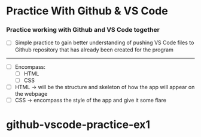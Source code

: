 # Practice With Github & VS Code

### Practice working with Github and VS Code together

- [ ] Simple practice to gain better understanding of pushing VS Code files to Github repository that has already been created for the program

---
- [ ] Encompass:
  - [ ] HTML
  - [ ] CSS
- [ ] HTML → will be the structure and skeleton of how the app will appear on the webpage
- [ ] CSS → encompass the style of the app and give it some flare
# github-vscode-practice-ex1
